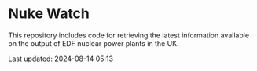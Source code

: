 # Nuke Watch

This repository includes code for retrieving the latest information available on the output of EDF nuclear power plants in the UK.

Last updated: 2024-08-14 05:13